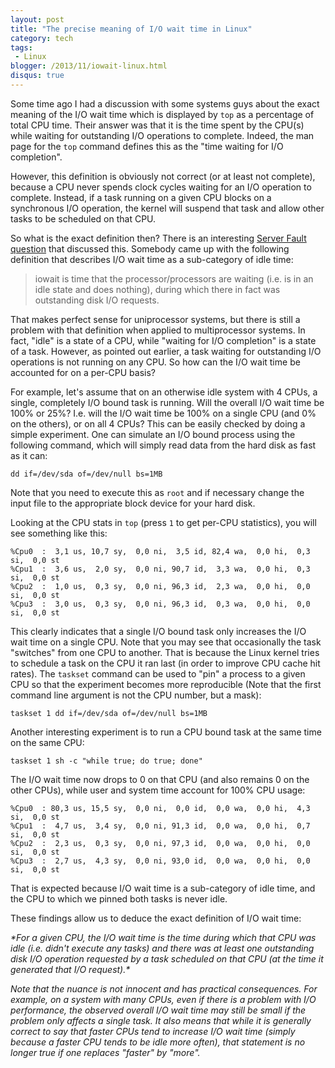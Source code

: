 ```yaml
---
layout: post
title: "The precise meaning of I/O wait time in Linux"
category: tech
tags:
 - Linux
blogger: /2013/11/iowait-linux.html
disqus: true
---
```


Some time ago I had a discussion with some systems guys about the exact meaning of the I/O wait time
which is displayed by `top` as a percentage of total CPU time. Their answer was that it is the time
spent by the CPU(s) while waiting for outstanding I/O operations to complete. Indeed, the man page
for the `top` command defines this as the "time waiting for I/O completion".

However, this definition is obviously not correct (or at least not complete), because a CPU never
spends clock cycles waiting for an I/O operation to complete. Instead, if a task running on a given
CPU blocks on a synchronous I/O operation, the kernel will suspend that task and allow other tasks
to be scheduled on that CPU.

So what is the exact definition then? There is an interesting [Server Fault question][1] that
discussed this. Somebody came up with the following definition that describes I/O wait time as a
sub-category of idle time:

>iowait is time that the processor/processors are waiting (i.e. is in an idle state and does
nothing), during which there in fact was outstanding disk I/O requests.

That makes perfect sense for uniprocessor systems, but there is still a problem with that definition
when applied to multiprocessor systems. In fact, "idle" is a state of a CPU, while "waiting for I/O
completion" is a state of a task. However, as pointed out earlier, a task waiting for outstanding
I/O operations is not running on any CPU. So how can the I/O wait time be accounted for on a per-CPU
basis?

For example, let's assume that on an otherwise idle system with 4 CPUs, a single, completely I/O
bound task is running. Will the overall I/O wait time be 100% or 25%? I.e. will the I/O wait time be
100% on a single CPU (and 0% on the others), or on all 4 CPUs? This can be easily checked by doing a
simple experiment. One can simulate an I/O bound process using the following command, which will
simply read data from the hard disk as fast as it can:

    dd if=/dev/sda of=/dev/null bs=1MB

Note that you need to execute this as `root` and if necessary change the input file to the
appropriate block device for your hard disk.

Looking at the CPU stats in `top` (press `1` to get per-CPU statistics), you will see something like
this:

    %Cpu0  :  3,1 us, 10,7 sy,  0,0 ni,  3,5 id, 82,4 wa,  0,0 hi,  0,3 si,  0,0 st
    %Cpu1  :  3,6 us,  2,0 sy,  0,0 ni, 90,7 id,  3,3 wa,  0,0 hi,  0,3 si,  0,0 st
    %Cpu2  :  1,0 us,  0,3 sy,  0,0 ni, 96,3 id,  2,3 wa,  0,0 hi,  0,0 si,  0,0 st
    %Cpu3  :  3,0 us,  0,3 sy,  0,0 ni, 96,3 id,  0,3 wa,  0,0 hi,  0,0 si,  0,0 st

This clearly indicates that a single I/O bound task only increases the I/O wait time on a single
CPU. Note that you may see that occasionally the task "switches" from one CPU to another. That is
because the Linux kernel tries to schedule a task on the CPU it ran last (in order to improve CPU
cache hit rates). The `taskset` command can be used to "pin" a process to a given CPU so that the
experiment becomes more reproducible (Note that the first command line argument is not the CPU
number, but a mask):

    taskset 1 dd if=/dev/sda of=/dev/null bs=1MB

Another interesting experiment is to run a CPU bound task at the same time on the same CPU:

    taskset 1 sh -c "while true; do true; done"

The I/O wait time now drops to 0 on that CPU (and also remains 0 on the other CPUs), while user and
system time account for 100% CPU usage:

    %Cpu0  : 80,3 us, 15,5 sy,  0,0 ni,  0,0 id,  0,0 wa,  0,0 hi,  4,3 si,  0,0 st
    %Cpu1  :  4,7 us,  3,4 sy,  0,0 ni, 91,3 id,  0,0 wa,  0,0 hi,  0,7 si,  0,0 st
    %Cpu2  :  2,3 us,  0,3 sy,  0,0 ni, 97,3 id,  0,0 wa,  0,0 hi,  0,0 si,  0,0 st
    %Cpu3  :  2,7 us,  4,3 sy,  0,0 ni, 93,0 id,  0,0 wa,  0,0 hi,  0,0 si,  0,0 st

That is expected because I/O wait time is a sub-category of idle time, and the CPU to which we
pinned both tasks is never idle.

These findings allow us to deduce the exact definition of I/O wait time:

<i>
*For a given CPU, the I/O wait time is the time during which that CPU was idle (i.e. didn't execute
any tasks) and there was at least one outstanding disk I/O operation requested by a task scheduled
on that CPU (at the time it generated that I/O request).*

Note that the nuance is not innocent and has practical consequences. For example, on a system with
many CPUs, even if there is a problem with I/O performance, the observed overall I/O wait time may
still be small if the problem only affects a single task. It also means that while it is generally
correct to say that faster CPUs tend to increase I/O wait time (simply because a faster CPU tends to
be idle more often), that statement is no longer true if one replaces "faster" by "more".

[1]: http://serverfault.com/questions/12679/can-anyone-explain-precisely-what-iowait-is